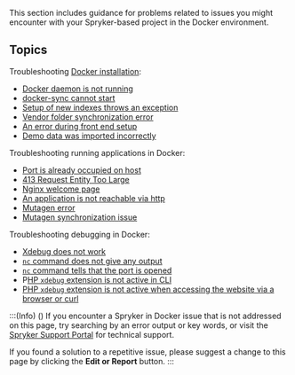 This section includes guidance for problems related to issues you might encounter with your Spryker-based project in the Docker environment.  

## Topics
Troubleshooting [Docker installation](https://documentation.spryker.com/docs/installing-spryker-with-docker):
* [Docker daemon is not running](https://documentation.spryker.com/docs/docker-daemon-is-not-running)
* [docker-sync cannot start](https://documentation.spryker.com/docs/docker-sync-cannot-start)
* [Setup of new indexes throws an exception](https://documentation.spryker.com/docs/setup-of-new-indexes-throws-an-exception)
* [Vendor folder synchronization error](https://documentation.spryker.com/docs/vendor-folder-synchronization-error)
* [An error during front end setup](https://documentation.spryker.com/docs/an-error-during-front-end-setup)
* [Demo data was imported incorrectly](https://documentation.spryker.com/docs/demo-data-was-imported-incorrectly)

Troubleshooting running applications in Docker:

* [Port is already occupied on host](https://documentation.spryker.com/docs/port-is-already-occupied-on-host)
* [413 Request Entity Too Large](https://documentation.spryker.com/docs/413-request-entity-too-large)
* [Nginx welcome page](https://documentation.spryker.com/docs/nginx-welcome-page)
* [An application is not reachable via http](https://documentation.spryker.com/docs/an-application-is-not-reachable-via-http)
* [Mutagen error](https://documentation.spryker.com/docs/mutagen-error)
* [Mutagen synchronization issue](https://documentation.spryker.com/docs/mutagen-synchronization-issue)

Troubleshooting debugging in Docker:

* [Xdebug does not work](https://documentation.spryker.com/docs/xdebug-does-not-work)
* [`nc` command does not give any output](https://documentation.spryker.com/docs/nc-command-does-not-give-any-output)
* [`nc` command tells that the port is opened](https://documentation.spryker.com/docs/nc-command-tells-that-the-port-is-opened)
* P[HP `xdebug` extension is not active in CLI](https://documentation.spryker.com/docs/php-xdebug-extension-is-not-active-in-cli)
* [PHP `xdebug` extension is not active when accessing the website via a browser or curl](https://documentation.spryker.com/docs/php-xdebug-extension-is-not-active-when-accessing-the-website-via-a-browser-or-curl)

:::(Info) ()
If you encounter a Spryker in Docker issue that is not addressed on this page, try searching by an error output or key words, or visit the [Spryker Support Portal](https://spryker.force.com/support/s/) for technical support.

If you found a solution to a repetitive issue, please suggest a change to this page by clicking the **Edit or Report** button.
:::
